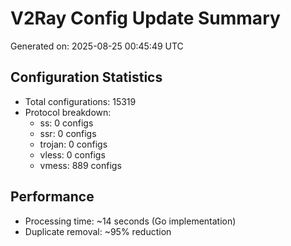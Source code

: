 # V2Ray Config Update Summary
Generated on: 2025-08-25 00:45:49 UTC

## Configuration Statistics
- Total configurations: 15319
- Protocol breakdown:
  - ss: 0 configs
  - ssr: 0 configs
  - trojan: 0 configs
  - vless: 0 configs
  - vmess: 889 configs

## Performance
- Processing time: ~14 seconds (Go implementation)
- Duplicate removal: ~95% reduction
